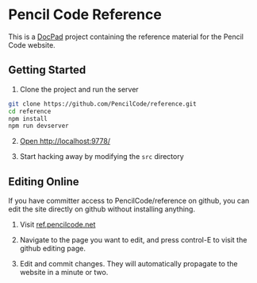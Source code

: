 # Pencil Code Reference

This is a [DocPad](https://github.com/bevry/docpad) project
containing the reference material for the Pencil Code website.

## Getting Started

1. Clone the project and run the server

  ``` bash
  git clone https://github.com/PencilCode/reference.git
  cd reference
  npm install
  npm run devserver
  ```

2. [Open http://localhost:9778/](http://localhost:9778/)

3. Start hacking away by modifying the `src` directory

## Editing Online

If you have committer access to PencilCode/reference on github,
you can edit the site directly on github without installing
anything.

1. Visit [ref.pencilcode.net](http://ref.pencilcode.net)

2. Navigate to the page you want to edit, and press control-E to visit the github editing page.

3. Edit and commit changes.  They will automatically propagate to the website in a minute or two.
